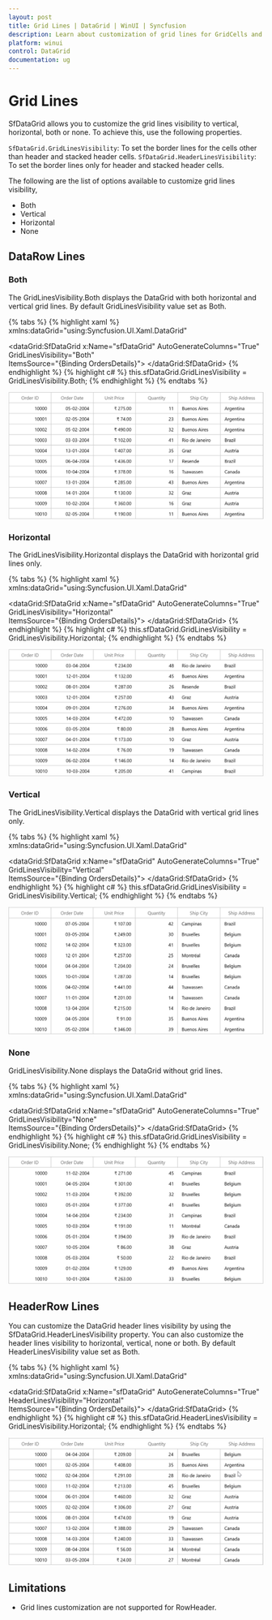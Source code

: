 ```yaml
---
layout: post
title: Grid Lines | DataGrid | WinUI | Syncfusion
description: Learn about customization of grid lines for GridCells and HeaderCells in Syncfusion WinUI DataGrid (SfDataGrid) control and more details.
platform: winui
control: DataGrid
documentation: ug
---
```


# Grid Lines

SfDataGrid allows you to customize the grid lines visibility to vertical, horizontal, both or none. To achieve this, use the following properties.

`SfDataGrid.GridLinesVisibility`: To set the border lines for the cells other than header and stacked header cells.
`SfDataGrid.HeaderLinesVisibility`: To set the border lines only for header and stacked header cells.

The following are the list of options available to customize grid lines visibility,

* Both
* Vertical
* Horizontal
* None

## DataRow Lines

### Both

The GridLinesVisibility.Both displays the DataGrid with both horizontal and vertical grid lines. By default GridLinesVisibility value set as Both.

{% tabs %}
{% highlight xaml %}
xmlns:dataGrid="using:Syncfusion.UI.Xaml.DataGrid"

 <dataGrid:SfDataGrid   x:Name="sfDataGrid"
                        AutoGenerateColumns="True"                       
                        GridLinesVisibility="Both"                          
                        ItemsSource="{Binding OrdersDetails}">
 </dataGrid:SfDataGrid>
{% endhighlight %}
{% highlight c# %}
 this.sfDataGrid.GridLinesVisibility = GridLinesVisibility.Both;
{% endhighlight %}
{% endtabs %}

![GridLinesVisibility in WinUI DataGrid](GridLines_images/GridLines_image1.png)

### Horizontal

The GridLinesVisibility.Horizontal displays the DataGrid with horizontal grid lines only.

{% tabs %}
{% highlight xaml %}
xmlns:dataGrid="using:Syncfusion.UI.Xaml.DataGrid"

 <dataGrid:SfDataGrid   x:Name="sfDataGrid"
                        AutoGenerateColumns="True"                       
                        GridLinesVisibility="Horizontal"                          
                        ItemsSource="{Binding OrdersDetails}">
 </dataGrid:SfDataGrid>
{% endhighlight %}
{% highlight c# %}
 this.sfDataGrid.GridLinesVisibility = GridLinesVisibility.Horizontal;
{% endhighlight %}
{% endtabs %}

![Horizontal GridLinesVisibility in WinUI DataGrid](GridLines_images/GridLines_image2.png)

### Vertical

The GridLinesVisibility.Vertical displays the DataGrid with vertical grid lines only.

{% tabs %}
{% highlight xaml %}
xmlns:dataGrid="using:Syncfusion.UI.Xaml.DataGrid"

 <dataGrid:SfDataGrid   x:Name="sfDataGrid"
                        AutoGenerateColumns="True"                       
                        GridLinesVisibility="Vertical"                          
                        ItemsSource="{Binding OrdersDetails}">
 </dataGrid:SfDataGrid>
{% endhighlight %}
{% highlight c# %}
 this.sfDataGrid.GridLinesVisibility = GridLinesVisibility.Vertical;
{% endhighlight %}
{% endtabs %}

![Vertical GridLinesVisibility in WinUI DataGrid](GridLines_images/GridLines_image3.png)

### None
GridLinesVisibility.None displays the DataGrid without grid lines.

{% tabs %}
{% highlight xaml %}
xmlns:dataGrid="using:Syncfusion.UI.Xaml.DataGrid"

 <dataGrid:SfDataGrid   x:Name="sfDataGrid"
                        AutoGenerateColumns="True" 
                        GridLinesVisibility="None"                     
                        ItemsSource="{Binding OrdersDetails}">
 </dataGrid:SfDataGrid>
{% endhighlight %}
{% highlight c# %}
 this.sfDataGrid.GridLinesVisibility = GridLinesVisibility.None;
{% endhighlight %}
{% endtabs %}

![None GridLinesVisibility in WinUI DataGrid](GridLines_images/GridLines_image4.png)

## HeaderRow Lines

You can customize the DataGrid header lines visibility by using the SfDataGrid.HeaderLinesVisibility property. You can also customize the header lines visibility to horizontal, vertical, none or both. By default HeaderLinesVisibility value set as Both.

{% tabs %}
{% highlight xaml %}
xmlns:dataGrid="using:Syncfusion.UI.Xaml.DataGrid"

 <dataGrid:SfDataGrid   x:Name="sfDataGrid"
                        AutoGenerateColumns="True" 
                        HeaderLinesVisibility="Horizontal"                            
                        ItemsSource="{Binding OrdersDetails}">
 </dataGrid:SfDataGrid>
{% endhighlight %}
{% highlight c# %}
 this.sfDataGrid.HeaderLinesVisibility = GridLinesVisibility.Horizontal;
{% endhighlight %}
{% endtabs %}

![Displaying Unbound rows in WinUI DataGrid](GridLines_images/GridLines_image5.png)

## Limitations

* Grid lines customization are not supported for RowHeader.